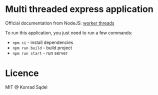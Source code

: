 # Multi threaded express application

Official documentation from NodeJS: [worker threads](https://nodejs.org/api/worker_threads.html)

To run this application, you just need to run a few commands:
- `npm ci` - install dependencies
- `npm run build` - build project
- `npm run start` - run server

# Licence

MIT @ Konrad Sądel